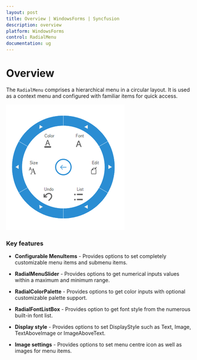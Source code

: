 ```yaml
---
layout: post
title: Overview | WindowsForms | Syncfusion
description: overview
platform: WindowsForms
control: RadialMenu 
documentation: ug
---
```


# Overview

The `RadialMenu` comprises a hierarchical menu in a circular layout. It is used as a context menu and configured with familiar items for quick access.

![](Overview_images/Overview_img1.png)

### Key features

* **Configurable MenuItems** - Provides options to set completely customizable menu items and submenu items.

* **RadialMenuSlider** - Provides options to get numerical inputs values within a maximum and minimum range.

* **RadialColorPalette** - Provides options to get color inputs with optional customizable palette support.

* **RadialFontListBox** - Provides option to get font style from the numerous built-in font list.

* **Display style** - Provides options to set DisplayStyle such as Text, Image, TextAboveImage or ImageAboveText.

* **Image settings** - Provides options to set menu centre icon as well as images for menu items.

